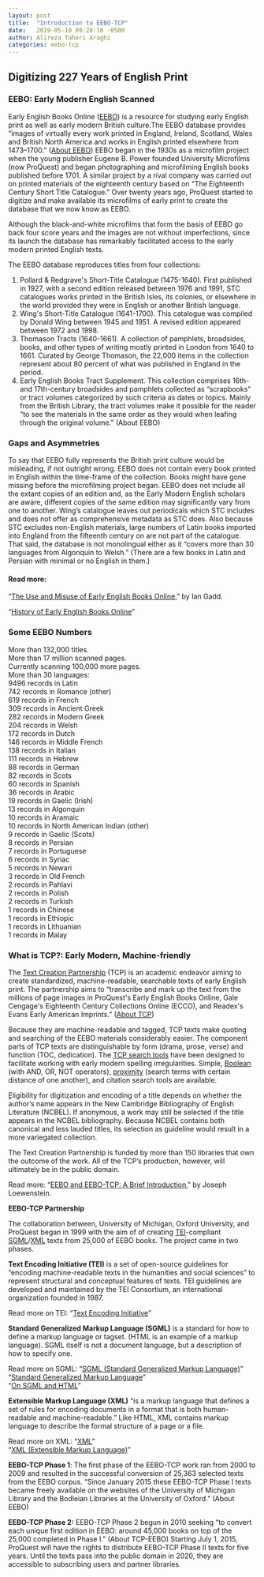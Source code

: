 ```yaml
---
layout: post
title:  "Introduction to EEBO-TCP"
date:   2019-05-10 09:28:16 -0500
author: Alireza Taheri Araghi
categories: eebo-tcp
---
```

## Digitizing 227 Years of English Print

### EEBO: Early Modern English Scanned

Early English Books Online ([EEBO](https://eebo.chadwyck.com/home)) is a resource for studying early English print as well as early modern British culture.The EEBO database provides “images of virtually every work printed in England, Ireland, Scotland, Wales and British North America and works in English printed elsewhere from 1473–1700.” ([About EEBO](https://eebo.chadwyck.com/about/about.htm)) EEBO began in the 1930s as a microfilm project when the young publisher Eugene B. Power founded University Microfilms (now ProQuest) and began photographing and microfilming English books published before 1701. A similar project by a rival company was carried out on printed materials of the eighteenth century based on “The Eighteenth Century Short Title Catalogue.” Over twenty years ago, ProQuest started to digitize and make available its microfilms of early print to create the database that we now know as EEBO.

Although the black-and-white microfilms that form the basis of EEBO go back four score years and the images are not without imperfections, since its launch the database has remarkably facilitated access to the early modern printed English texts.


The EEBO database reproduces titles from four collections:
1. Pollard & Redgrave's Short-Title Catalogue (1475-1640). First published in 1927, with a second edition released between 1976 and 1991, STC catalogues works printed in the British Isles, its colonies, or elsewhere in the world provided they were in English or another British language.
2. Wing's Short-Title Catalogue (1641-1700). This catalogue was compiled by Donald Wing between 1945 and 1951. A revised edition appeared between 1972 and 1998.
3. Thomason Tracts (1640-1661). A collection of pamphlets, broadsides, books, and other types of writing mostly printed in London from 1640 to 1661. Curated by George Thomason, the 22,000 items in the collection represent about 80 percent of what was published in England in the period.
4. Early English Books Tract Supplement. This collection comprises 16th- and 17th-century broadsides and pamphlets collected as “scrapbooks” or tract volumes categorized by such criteria as dates or topics. Mainly from the British Library, the tract volumes make it possible for the reader “to see the materials in the same order as they would when leafing through the original volume.” (About EEBO)


### Gaps and Asymmetries

To say  that EEBO fully represents the British print culture would be misleading, if not outright wrong. EEBO does not contain every book printed in English within the time-frame of the collection. Books might have gone missing before the microfilming project began. EEBO does not include all the extant copies of an edition and, as the Early Modern English scholars are aware, different copies of the same edition may significantly vary from one to another. Wing’s catalogue leaves out periodicals which STC includes and does not offer as comprehensive metadata as STC does. Also because STC excludes non-English materials, large numbers of Latin books imported into England from the fifteenth century on are not part of the catalogue. That said, the database is not monolingual either as it “covers more than 30 languages from Algonquin to Welsh.” (There are a few books in Latin and Persian with minimal or no English in them.)


#### Read more:

“[The Use and Misuse of Early English Books Online](https://onlinelibrary.wiley.com/doi/full/10.1111/j.1741-4113.2009.00632.x),” by Ian Gadd.

“[History of Early English Books Online](https://folgerpedia.folger.edu/History_of_Early_English_Books_Online)”


### Some EEBO Numbers
More than 132,000 titles.  
More than 17 million scanned pages.  
Currently scanning 100,000 more pages.  
More than 30 languages:  
9496 records in Latin  
742 records in Romance (other)  
619 records in French  
309 records in Ancient Greek  
282 records in Modern Greek  
204 records in Welsh  
172 records in Dutch  
146 records in Middle French  
138 records in Italian  
111 records in Hebrew  
88 records in German  
82 records in Scots  
60 records in Spanish  
36 records in Arabic  
19 records in Gaelic (Irish)  
13 records in Algonquin  
10 records in Aramaic  
10 records in North American Indian (other)  
9 records in Gaelic (Scots)  
8 records in Persian  
7 records in Portuguese  
6 records in Syriac  
5 records in Newari  
3 records in Old French  
2 records in Pahlavi  
2 records in Polish  
2 records in Turkish  
1 records in Chinese  
1 records in Ethiopic  
1 records in Lithuanian  
1 records in Malay  








### What is TCP?: Early Modern, Machine-friendly

The [Text Creation Partnership](http://www.textcreationpartnership.org/) (TCP) is an academic endeavor aiming to create standardized, machine-readable, searchable texts of early English print. The partnership aims to “transcribe and mark up the text from the millions of page images in ProQuest's Early English Books Online, Gale Cengage's Eighteenth Century Collections Online (ECCO), and Readex's Evans Early American Imprints.” ([About TCP](http://www.textcreationpartnership.org/home/))

Because they are machine-readable and tagged, TCP texts make quoting and searching of the EEBO materials considerably easier. The component parts of TCP texts are distinguishable by form (drama, prose, verse) and function (TOC, dedication). The [TCP search tools](https://quod.lib.umich.edu/e/eebogroup/) have been designed to facilitate working with early modern spelling irregularities. Simple, [Boolean](https://eebo.chadwyck.com/help/bool.htm#bool) (with AND, OR, NOT operators), [proximity](https://eebo.chadwyck.com/help/bool.htm#prox) (search terms with certain distance of one another), and citation search tools are available.

ٍEligibility for digitization and encoding of a title depends on whether the author’s name appears in the New Cambridge Bibliography of English Literature (NCBEL). If anonymous, a work may still be selected if the title appears in the NCBEL bibliography. Because NCBEL contains both canonical and less lauded titles, its selection as guideline would result in a more variegated collection.

The Text Creation Partnership is funded by more than 150 libraries that own the outcome of the work. All of the TCP’s production, however, will ultimately be in the public domain.


Read more: “[EEBO and EEBO-TCP: A Brief Introduction](https://earlyprint.wustl.edu/exploreeebotcp.html),” by Joseph Loewenstein.


**EEBO-TCP Partnership**

The collaboration between, University of Michigan, Oxford University, and ProQuest began in 1999 with the aim of  of creating [TEI](https://en.wikipedia.org/wiki/Text_Encoding_Initiative)-compliant [SGML](https://validator.w3.org/docs/sgml.html)/[XML](https://en.wikipedia.org/wiki/XML) texts from 25,000 of EEBO books. The project came in two phases.


**Text Encoding Initiative (TEI)** is a set of open-source guidelines for “encoding machine-readable texts in the humanities and social sciences” to represent structural and conceptual features of texts. TEI guidelines are developed and maintained by the TEI Consortium, an international organization founded in 1987.


Read more on TEI: “[Text Encoding Initiative](https://tei-c.org/)”

**Standard Generalized Markup Language (SGML)** is a standard for how to define a markup language or tagset. (HTML is an example of a markup language). SGML itself is not a document language, but a description of how to specify one.


Read more on SGML: “[SGML (Standard Generalized Markup Language)](https://searchmicroservices.techtarget.com/definition/SGML-Standard-Generalized-Markup-Language)”  
“[Standard Generalized Markup Language](https://en.wikipedia.org/wiki/Standard_Generalized_Markup_Language)”  
“[On SGML and HTML](https://www.w3.org/TR/REC-html40/intro/sgmltut.html#h-3.1)”  


**Extensible Markup Language (XML)** “is a markup language that defines a set of rules for encoding documents in a format that is both human-readable and machine-readable.” Like HTML, XML contains markup language to describe the formal structure of a page or a file.


Read more on XML: “[XML](https://en.wikipedia.org/wiki/XML)”  
“[XML (Extensible Markup Language)](https://searchmicroservices.techtarget.com/definition/XML-Extensible-Markup-Language)”


**EEBO-TCP Phase 1**:
The first phase of the EEBO-TCP work ran from 2000 to 2009 and resulted in the successful conversion of 25,363 selected texts from the EEBO corpus. “Since January 2015 these EEBO-TCP Phase I texts became freely available on the websites of the University of Michigan Library and the Bodleian Libraries at the University of Oxford.” (About EEBO)


**EEBO-TCP Phase 2:**
EEBO-TCP Phase 2 begun in 2010 seeking “to convert each unique first edition in EEBO: around 45,000 books on top of the 25,000 completed in Phase I.” (About TCP-EEBO) Starting July 1, 2015, ProQuest will have the rights to distribute EEBO-TCP Phase II texts for five years. Until the texts pass into the public domain in 2020, they are accessible to subscribing users and partner libraries.
